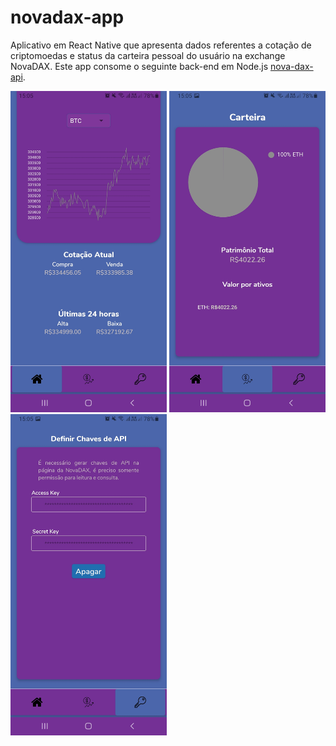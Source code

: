 # novadax-app

Aplicativo em React Native que apresenta dados referentes a cotação de criptomoedas e status da carteira pessoal do usuário na exchange NovaDAX. Este app consome o seguinte back-end em Node.js [nova-dax-api](https://github.com/paulords95/nova-dax-api).


 <img src="https://raw.githubusercontent.com/paulords95/novadax-app/main/screenshots/Screenshot_20210409-150530_Dax%20API.jpg" width="250">  <img src="https://raw.githubusercontent.com/paulords95/novadax-app/main/screenshots/Screenshot_20210409-150547_Dax%20API.jpg" width="250">  <img src="https://raw.githubusercontent.com/paulords95/novadax-app/main/screenshots/Screenshot_20210409-150551_Dax%20API.jpg" width="250"> 



